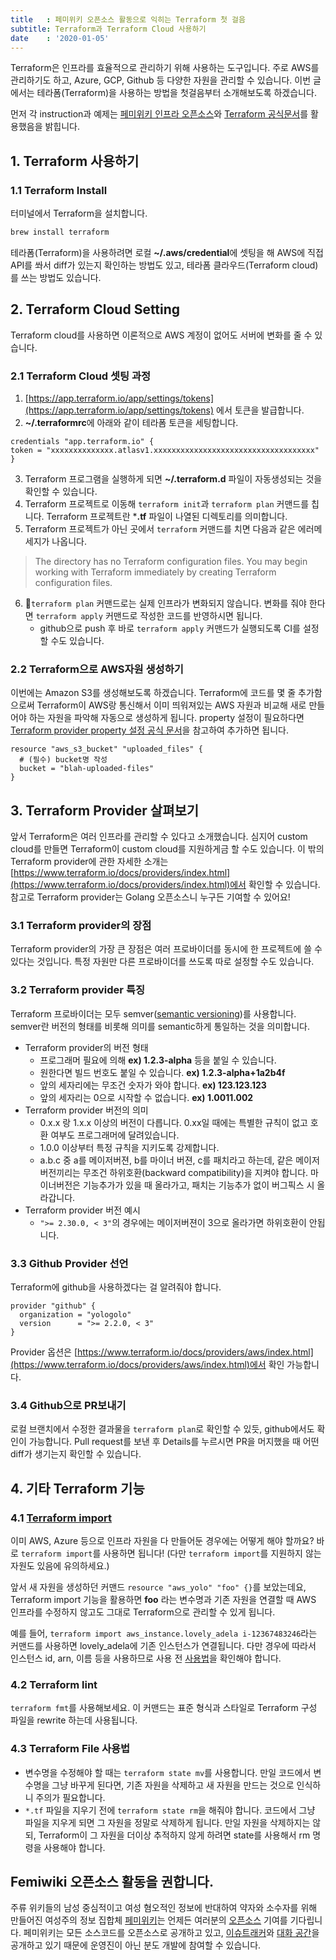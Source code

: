 ```yaml
---
title   : 페미위키 오픈소스 활동으로 익히는 Terraform 첫 걸음
subtitle: Terraform과 Terraform Cloud 사용하기
date    : '2020-01-05'
---
```


Terraform은 인프라를 효율적으로 관리하기 위해 사용하는 도구입니다. 주로 AWS를 관리하기도 하고, Azure, GCP, Github 등 다양한 자원을 관리할 수 있습니다. 이번 글에서는 테라폼(Terraform)을 사용하는 방법을 첫걸음부터 소개해보도록 하겠습니다.

먼저 각 instruction과 예제는 [페미위키 인프라 오픈소스](https://github.com/femiwiki/infra/#instructions)와 [Terraform 공식문서](https://www.terraform.io/docs/index.html)를 활용했음을 밝힙니다.

## 1. Terraform 사용하기

### 1.1 Terraform Install

터미널에서 Terraform을 설치합니다.

```bash
brew install terraform
```

테라폼(Terraform)을 사용하려면 로컬 **~/.aws/credential**에 셋팅을 해 AWS에 직접 API를 쏴서 diff가 있는지 확인하는 방법도 있고, 테라폼 클라우드(Terraform cloud)를 쓰는 방법도 있습니다.

## 2. Terraform Cloud Setting

Terraform cloud를 사용하면 이론적으로 AWS 계정이 없어도 서버에 변화를 줄 수 있습니다.

### 2.1 Terraform Cloud 셋팅 과정

1. [https://app.terraform.io/app/settings/tokens](https://app.terraform.io/app/settings/tokens) 에서 토큰을 발급합니다.
2. **~/.terraformrc**에 아래와 같이 테라폼 토큰을 세팅합니다.

```hcl
credentials "app.terraform.io" {
token = "xxxxxxxxxxxxxx.atlasv1.xxxxxxxxxxxxxxxxxxxxxxxxxxxxxxxxxxxx"
}
```

3. Terraform 프로그램을 실행하게 되면 **~/.terraform.d** 파일이 자동생성되는 것을 확인할 수 있습니다.
4. Terraform 프로젝트로 이동해 `terraform init`과 `terraform plan` 커맨드를 칩니다. Terraform 프로젝트란 ***.tf** 파일이 나열된 디렉토리를 의미합니다.
5. Terraform 프로젝트가 아닌 곳에서 `terraform` 커맨드를 치면 다음과 같은 에러메세지가 나옵니다.

> The directory has no Terraform configuration files. You may begin working with Terraform immediately by creating Terraform configuration files.

6. `terraform plan` 커맨드로는 실제 인프라가 변화되지 않습니다. 변화를 줘야 한다면 `terraform apply` 커맨드로 작성한 코드를 반영하시면 됩니다.
    - github으로 push 후 바로 `terraform apply` 커맨드가 실행되도록 CI를 설정할 수도 있습니다.

### 2.2 Terraform으로 AWS자원 생성하기

이번에는 Amazon S3를 생성해보도록 하겠습니다. Terraform에 코드를 몇 줄 추가함으로써 Terraform이 AWS랑 통신해서 이미 띄워져있는 AWS 자원과 비교해 새로 만들어야 하는 자원을 파악해 자동으로 생성하게 됩니다.
property 설정이 필요하다면 [Terraform provider property 설정 공식 문서](https://www.terraform.io/docs/providers/aws/r/s3_bucket.html#argument-reference)을 참고하여 추가하면 됩니다.

```hcl
resource "aws_s3_bucket" "uploaded_files" {
  # (필수) bucket명 작성
  bucket = "blah-uploaded-files"
}
```

## 3. Terraform Provider 살펴보기

앞서 Terraform은 여러 인프라를 관리할 수 있다고 소개했습니다. 심지어 custom cloud를 만들면 Terraform이 custom cloud를 지원하게금 할 수도 있습니다. 이 밖의 Terraform provider에 관한 자세한 소개는 [https://www.terraform.io/docs/providers/index.html](https://www.terraform.io/docs/providers/index.html)에서 확인할 수 있습니다. 참고로 Terraform provider는 Golang 오픈소스니 누구든 기여할 수 있어요!

### 3.1 Terraform provider의 장점

Terraform provider의 가장 큰 장점은 여러 프로바이더를 동시에 한 프로젝트에 쓸 수 있다는 것입니다. 특정 자원만 다른 프로바이더를 쓰도록 따로 설정할 수도 있습니다.

### 3.2 Terraform provider 특징

Terraform 프로바이더는 모두 semver([semantic versioning](https://semver.org/lang/ko/))를 사용합니다. semver란 버전의 형태를 비롯해 의미를 semantic하게 통일하는 것을 의미합니다.

- Terraform provider의 버전 형태
  - 프로그래머 필요에 의해 **ex) 1.2.3-alpha** 등을 붙일 수 있습니다.
  - 원한다면 빌드 번호도 붙일 수 있습니다. **ex) 1.2.3-alpha+1a2b4f**
  - 앞의 세자리에는 무조건 숫자가 와야 합니다. **ex) 123.123.123**
  - 앞의 세자리는 0으로 시작할 수 없습니다. **ex) 1.0011.002**
- Terraform provider 버전의 의미
  - 0.x.x 랑 1.x.x 이상의 버전이 다릅니다. 0.xx일 때에는 특별한 규칙이 없고 호환 여부도 프로그래머에 달려있습니다.
  - 1.0.0 이상부터 특정 규칙을 지키도록 강제합니다.
  - a.b.c 중 a를 메이저버젼, b를 마이너 버젼, c를 패치라고 하는데, 같은 메이저버전끼리는 무조건 하위호환(backward compatibility)을 지켜야 합니다. 마이너버전은 기능추가가 있을 때 올라가고, 패치는 기능추가 없이 버그픽스 시 올라갑니다.
- Terraform provider 버전 예시
  - `">= 2.30.0, < 3"`의 경우에는 메이저버젼이 3으로 올라가면 하위호환이 안됩니다.

### 3.3 Github Provider 선언

Terraform에 github을 사용하겠다는 걸 알려줘야 합니다.

```hcl
provider "github" {
  organization = "yologolo"
  version      = ">= 2.2.0, < 3"
}
```

Provider 옵션은 [https://www.terraform.io/docs/providers/aws/index.html](https://www.terraform.io/docs/providers/aws/index.html)에서 확인 가능합니다.

### 3.4 Github으로 PR보내기

로컬 브랜치에서 수정한 결과물을 `terraform plan`로 확인할 수 있듯, github에서도 확인이 가능합니다.
Pull request를 보낸 후 Details를 누르시면 PR을 머지했을 때 어떤 diff가 생기는지 확인할 수 있습니다.

## 4. 기타 Terraform 기능

### 4.1 [Terraform import](https://www.terraform.io/docs/import/usage.html)

이미 AWS, Azure 등으로 인프라 자원을 다 만들어둔 경우에는 어떻게 해야 할까요? 바로 `terraform import`를 사용하면 됩니다! (다만 `terraform import`를 지원하지 않는 자원도 있음에 유의하세요.)

앞서 새 자원을 생성하던 커맨드 `resource "aws_yolo" "foo" {}`를 보았는데요, Terraform import 기능을 활용하면 **foo** 라는 변수명과 기존 자원을 연결할 때 AWS 인프라를 수정하지 않고도 그대로 Terraform으로 관리할 수 있게 됩니다.

예를 들어, `terraform import aws_instance.lovely_adela i-12367483246`라는 커맨드를 사용하면 lovely_adela에 기존 인스턴스가 연결됩니다. 다만 경우에 따라서 인스턴스 id, arn, 이름 등을 사용하므로 사용 전 [사용법](https://www.terraform.io/docs/providers/aws/r/instance.html#import)을 확인해야 합니다.

### 4.2 Terraform lint

`terraform fmt`를 사용해보세요. 이 커맨드는 표준 형식과 스타일로 Terraform 구성 파일을 rewrite 하는데 사용됩니다.

### 4.3 Terraform File 사용법

- 변수명을 수정해야 할 때는 `terraform state mv`를 사용합니다. 만일 코드에서 변수명을 그냥 바꾸게 된다면, 기존 자원을 삭제하고 새 자원을 만드는 것으로 인식하니 주의가 필요합니다.
- `*.tf` 파일을 지우기 전에 `terraform state rm`을 해줘야 합니다. 코드에서 그냥 파일을 지우게 되면 그 자원을 정말로 삭제하게 됩니다. 만일 자원을 삭제하지는 않되, Terraform이 그 자원을 더이상 추적하지 않게 하려면 state를 사용해서 rm 명령을 사용해야 합니다.

## Femiwiki 오픈소스 활동을 권합니다.

주류 위키들의 남성 중심적이고 여성 혐오적인 정보에 반대하여 약자와 소수자를 위해 만들어진 여성주의 정보 집합체 [페미위키](https://femiwiki.com/)는 언제든 여러분의 [오픈소스](https://github.com/femiwiki/femiwiki) 기여를 기다립니다. 페미위키는 모든 소스코드를 오픈소스로 공개하고 있고, [이슈트래커](https://github.com/femiwiki/femiwiki/issues)와 [대화 공간](https://discord.com/invite/qqdp3tjW?utm_source=Discord%20Widget&utm_medium=Connect)을 공개하고 있기 때문에 운영진이 아닌 분도 개발에 참여할 수 있습니다.
